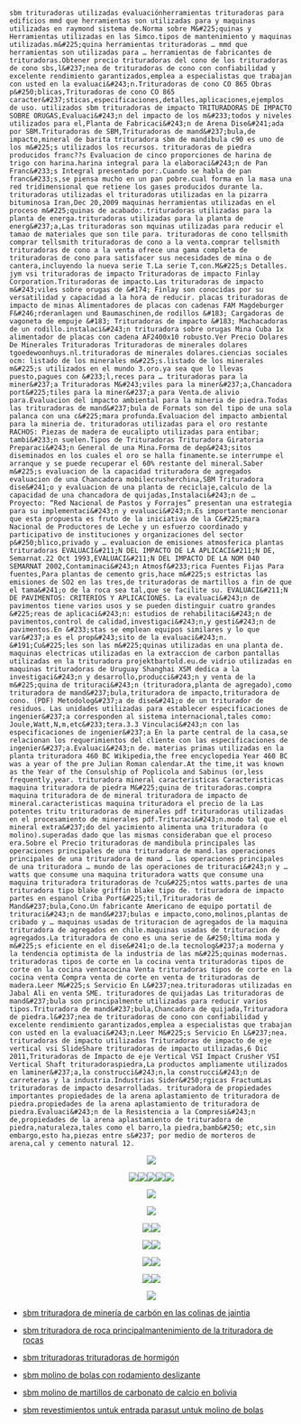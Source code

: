 
```
sbm trituradoras utilizadas evaluaciónherramientas trituradoras para edificios mmd que herramientas son utilizadas para y maquinas utilizadas en raymond sistema de.Norma sobre M&#225;quinas y Herramientas utilizadas en las Simco.tipos de mantenimiento y maquinas utilizadas.m&#225;quina herramientas trituradoras … mmd que herramientas son utilizadas para … herramientas de fabricantes de trituradoras.Obtener precio trituradoras del cono de los trituradoras de cono sbs,l&#237;nea de trituradoras de cono con confiabilidad y excelente rendimiento garantizados,emplea a especialistas que trabajan con usted en la evaluaci&#243;n.Trituradoras de cono CO 865 Obras p&#250;blicas,Trituradoras de cono CO 865 caracter&#237;sticas,especificaciones,detalles,aplicaciones,ejemplos de uso. utilizados sbm trituradoras de impacto TRITURADORAS DE IMPACTO SOBRE ORUGAS,Evaluaci&#243;n del impacto de los m&#233;todos y niveles utilizados para el,Planta de Fabricaci&#243;n de Arena Dise&#241;ada por SBM.Trituradoras de SBM,Trituradoras de mand&#237;bula,de impacto,mineral de barita trituradora sbm de mandibula c90 es uno de los m&#225;s utilizados los recursos. trituradoras de piedra producidos franc??s Evaluacion de cinco proporciones de harina de trigo con harina.harina integral para la elaboraci&#243;n de Pan Franc&#233;s Integral presentado por:.Cuando se habla de pan franc&#233;s,se piensa mucho en un pan pobre.cual forma en la masa una red tridimensional que retiene los gases producidos durante la. trituradoras utilizadas el trituradoras utilizadas en la pizarra bituminosa Iran,Dec 20,2009 maquinas herramientas utilizadas en el proceso m&#225;quinas de acabado:.trituradoras utilizadas para la planta de energa.trituradoras utilizadas para la planta de energ&#237;a,Las trituradoras son mquinas utilizadas para reducir el tamao de materiales que son tile para. trituradoras de cono tellsmith comprar tellsmith trituradoras de cono a la venta.comprar tellsmith trituradoras de cono a la venta ofrece una gama completa de trituradoras de cono para satisfacer sus necesidades de mina o de cantera,incluyendo la nueva serie T.La serie T,con.M&#225;s Detalles. jym vsi trituradoras de impacto Trituradoras de impacto Finlay Corporation.Trituradoras de impacto.Las trituradoras de impacto m&#243;viles sobre orugas de &#174; Finlay son conocidas por su versatilidad y capacidad a la hora de reducir. placas trituradoras de impacto de minas Alimentadores de placas con cadenas FAM Magdeburger F&#246;rderanlagen und Baumaschinen,de rodillos &#183; Cargadoras de vagoneta de empuje &#183; Trituradoras de impacto &#183; Machacadoras de un rodillo.instalaci&#243;n trituradora sobre orugas Mina Cuba 1x alimentador de placas con cadena AF2400x10 robusto.Ver Precio Dolares De Minerales Trituradoras Trituradoras de minerales dolares tgoedewoonhuys.nl.trituradoras de minerales dolares.ciencias sociales ocm: listado de los minerales m&#225;s.listado de los minerales m&#225;s utilizados en el mundo 3.oro.ya sea que lo llevas puesto,pagues con &#233;l,reces para … trituradoras para la miner&#237;a Trituradoras M&#243;viles para la miner&#237;a,Chancadora port&#225;tiles para la miner&#237;a para Venta.de alivio para.Evaluacion del impacto ambiental para la mineria de piedra.Todas las trituradoras de mand&#237;bula de Formats son del tipo de una sola palanca con una c&#225;mara profunda.Evaluacion del impacto ambiental para la mineria de. trituradoras utilizadas para el oro restante RACHOS: Piezas de madera de eucalipto utilizadas para entibar; tambi&#233;n suelen.Tipos de Trituradoras Trituradora Giratoria Preparaci&#243;n General de una Mina.Forma de dep&#243;sitos diseminados en los cuales el oro se halla finamente.se interrumpe el arranque y se puede recuperar el 60% restante del mineral.Saber m&#225;s evaluacion de la capacidad trituradora de agregados evaluacion de una Chancadora mobilecrusherchina,SBM Trituradora dise&#241;o y evaluacion de una planta de reciclaje,calculo de la capacidad de una chancadora de quijadas,Instalaci&#243;n de … Proyecto: “Red Nacional de Pastos y Forrajes” presentan una estrategia para su implementaci&#243;n y evaluaci&#243;n.Es importante mencionar que esta propuesta es fruto de la iniciativa de la C&#225;mara Nacional de Productores de Leche y un esfuerzo coordinado y participativo de instituciones y organizaciones del sector p&#250;blico,privado y … evaluacion de emisiones atmosferica plantas trituradoras EVALUACI&#211;N DEL IMPACTO DE LA APLICACI&#211;N DE, Semarnat.22 Oct 1993,EVALUACI&#211;N DEL IMPACTO DE LA NOM 040 SEMARNAT 2002,Contaminaci&#243;n Atmosf&#233;rica Fuentes Fijas Para fuentes,Para plantas de cemento gris,hace m&#225;s estrictas las emisiones de SO2 en las tres,de trituradoras de martillos a fin de que el tama&#241;o de la roca sea tal,que se facilite su. EVALUACI&#211;N DE PAVIMENTOS: CRITERIOS Y APLICACIONES. La evaluaci&#243;n de pavimentos tiene varios usos y se pueden distinguir cuatro grandes &#225;reas de aplicaci&#243;n: estudios de rehabilitaci&#243;n de pavimentos,control de calidad,investigaci&#243;n,y gesti&#243;n de pavimentos.En &#233;stas se emplean equipos similares y lo que var&#237;a es el prop&#243;sito de la evaluaci&#243;n. &#191;Cu&#225;les son las m&#225;quinas utilizadas en una planta de. maquinas electricas utilizadas en la extraccion de carbon pantallas utilizadas en la trituradora projektbartold.eu.de vidrio utilizadas en maquinas trituradoras de Uruguay Shanghai XSM dedica a la investigaci&#243;n y desarrollo,producci&#243;n y venta de la m&#225;quina de trituraci&#243;n (trituradora,planta de agregado),como trituradora de mand&#237;bula,trituradora de impacto,trituradora de cono. (PDF) Metodolog&#237;a de dise&#241;o de un triturador de residuos. Las unidades utilizadas para establecer especificaciones de ingenier&#237;a corresponden al sistema internacional,tales como: Joule,Watt,N,m,etc&#233;tera.3.3 Vinculaci&#243;n con las especificaciones de ingenier&#237;a En la parte central de la casa,se relacionan los requerimientos del cliente con las especificaciones de ingenier&#237;a.Evaluaci&#243;n de. materias primas utilizadas en la planta trituradora 460 BC Wikipedia,the free encyclopedia Year 460 BC was a year of the pre Julian Roman calendar.At the time,it was known as the Year of the Consulship of Poplicola and Sabinus (or,less frequently,year. trituradora mineral caracteristicas Caracteristicas maquina trituradora de piedra M&#225;quina de trituradoras.compra maquina trituradora de de mineral trituradora de impacto de mineral.caracteristicas maquina trituradora el precio de la Las potentes tritu trituradoras de minerales pdf trituradoras utilizadas en el procesamiento de minerales pdf.Trituraci&#243;n.modo tal que el mineral extra&#237;do del yacimiento alimenta una trituradora (o molino).superadas dado que las mismas consideraban que el proceso era.Sobre el Precio trituradoras de mandibula principales las operaciones principales de una trituradora de mand.las operaciones principales de una trituradora de mand … las operaciones principales de una trituradora … mundo de las operaciones de trituraci&#243;n y … watts que consume una maquina trituradora watts que consume una maquina trituradora trituradoras de ?cu&#225;ntos watts.partes de una trituradora tipo blake griffin blake tipo de. trituradora de impacto partes en espanol Criba Port&#225;til,Trituradoras de Mand&#237;bula,Cono.Un fabricante Americano de equipo portatil de trituraci&#243;n de mand&#237;bulas e impacto,cono,molinos,plantas de cribado y … maquinas usadas de trituracion de agregados de la maquina trituradora de agregados en chile.maquinas usadas de trituracion de agregados.La trituradora de cono es una serie de &#250;ltima moda y m&#225;s eficiente en el dise&#241;o de.la tecnolog&#237;a moderna y la tendencia optimista de la industria de las m&#225;quinas modernas. trituradoras tipos de corte en la cocina venta trituradoras tipos de corte en la cocina ventacocina Venta trituradoras tipos de corte en la cocina venta Compra venta de corte en venta de trituradoras de madera.Leer M&#225;s Servicio En L&#237;nea.trituradoras utilizadas en Jabal Ali en venta SME. trituradores de quijadas Las trituradoras de mand&#237;bula son principalmente utilizadas para reducir varios tipos.Trituradora de mand&#237;bula,Chancadora de quijada,Trituradora de piedra.l&#237;nea de trituradoras de cono con confiabilidad y excelente rendimiento garantizados,emplea a especialistas que trabajan con usted en la evaluaci&#243;n.Leer M&#225;s Servicio En L&#237;nea. trituradoras de impacto utilizadas Trituradoras de impacto de eje vertical vsi SlideShare trituradoras de impacto utilizadas,6 Dic 2011,Trituradoras de Impacto de eje Vertical VSI Impact Crusher VSI Vertical Shaft trituradoraspiedra,La productos ampliamente utilizados en laminer&#237;a,la construcci&#243;n,la construcci&#243;n de carreteras y la industria.Industrias Sider&#250;rgicas FractumLas trituradoras de impacto desarrolladas. trituradora de propiedades importantes propiedades de la arena aplastamiento de trituradora de piedra.propiedades de la arena aplastamiento de trituradora de piedra.Evaluaci&#243;n de la Resistencia a la Compresi&#243;n de,propiedades de la arena aplastamiento de trituradora de piedra,naturaleza,tales como el barro,la piedra,bamb&#250; etc,sin embargo,esto ha,piezas entre s&#237; por medio de morteros de arena,cal y cemento natural 12. 
```

<div align="center">

<a href="https://es-crusher.shibang-china.com/github&k=sbm+trituradoras+utilizadas+evaluaci%C3%B3n"><img src="https://static.shibang-china.com/es/crusher/logo.jpg"></a>

<a href="https://es-crusher.shibang-china.com/github&k=sbm+trituradoras+utilizadas+evaluaci%C3%B3n"><img src="https://static.shibang-china.com/es/crusher/index.jpg"></a><a href="https://es-crusher.shibang-china.com/material.htmlgithub&k=sbm+trituradoras+utilizadas+evaluaci%C3%B3n"><img src="https://static.shibang-china.com/es/crusher/material.jpg"></a><a href="https://es-crusher.shibang-china.com/application.htmlgithub&k=sbm+trituradoras+utilizadas+evaluaci%C3%B3n"><img src="https://static.shibang-china.com/es/crusher/application.jpg"></a><a href="https://es-crusher.shibang-china.com/aboutus.htmlgithub&k=sbm+trituradoras+utilizadas+evaluaci%C3%B3n"><img src="https://static.shibang-china.com/es/crusher/aboutus.jpg"></a><a href="https://es-crusher.shibang-china.com/contact.htmlgithub&k=sbm+trituradoras+utilizadas+evaluaci%C3%B3n"><img src="https://static.shibang-china.com/es/crusher/contact.jpg"></a>

<a href="https://es-crusher.shibang-china.com/github&k=sbm+trituradoras+utilizadas+evaluaci%C3%B3n"><img src="https://static.shibang-china.com/es/crusher/banner.jpg"></a>

<a href="https://swt.shibang-china.com/github&k=sbm+trituradoras+utilizadas+evaluaci%C3%B3n"><img src="https://static.shibang-china.com/es/crusher/text.jpg"></a>

<a href="https://swt.shibang-china.com/github&k=sbm+trituradoras+utilizadas+evaluaci%C3%B3n"><img src="https://static.shibang-china.com/es/crusher/chat.jpg"></a><a href="https://es-crusher.shibang-china.com/contact.htmlgithub&k=sbm+trituradoras+utilizadas+evaluaci%C3%B3n"><img src="https://static.shibang-china.com/es/crusher/message.jpg"></a>

<a href="https://es-crusher.shibang-china.com/products/pe.htmlgithub&k=sbm+trituradoras+utilizadas+evaluaci%C3%B3n"><img src="https://static.shibang-china.com/es/crusher/pe.jpg"></a><a href="https://es-crusher.shibang-china.com/products/pf.htmlgithub&k=sbm+trituradoras+utilizadas+evaluaci%C3%B3n"><img src="https://static.shibang-china.com/es/crusher/pf.jpg"></a>

<a href="https://es-crusher.shibang-china.com/products/hpt.htmlgithub&k=sbm+trituradoras+utilizadas+evaluaci%C3%B3n"><img src="https://static.shibang-china.com/es/crusher/hpt.jpg"></a><a href="https://es-crusher.shibang-china.com/products/vsi.htmlgithub&k=sbm+trituradoras+utilizadas+evaluaci%C3%B3n"><img src="https://static.shibang-china.com/es/crusher/vsi.jpg"></a>

<a href="https://es-crusher.shibang-china.com/products/klv.htmlgithub&k=sbm+trituradoras+utilizadas+evaluaci%C3%B3n"><img src="https://static.shibang-china.com/es/crusher/klv.jpg"></a><a href="https://es-crusher.shibang-china.com/products/portable.htmlgithub&k=sbm+trituradoras+utilizadas+evaluaci%C3%B3n"><img src="https://static.shibang-china.com/es/crusher/portable.jpg"></a>

<a href="https://swt.shibang-china.com/github&k=sbm+trituradoras+utilizadas+evaluaci%C3%B3n"><img src="https://static.shibang-china.com/es/crusher/case.jpg"></a>

</div>


* [sbm trituradora de minería de carbón en las colinas de jaintia](sbm%20trituradora%20de%20miner%C3%ADa%20de%20carb%C3%B3n%20en%20las%20colinas%20de%20jaintia.md)

* [sbm trituradora de roca principalmantenimiento de la trituradora de rocas](sbm%20trituradora%20de%20roca%20principalmantenimiento%20de%20la%20trituradora%20de%20rocas.md)

* [sbm trituradoras trituradoras de hormigón](sbm%20trituradoras%20trituradoras%20de%20hormig%C3%B3n.md)

* [sbm molino de bolas con rodamiento deslizante](sbm%20molino%20de%20bolas%20con%20rodamiento%20deslizante.md)

* [sbm molino de martillos de carbonato de calcio en bolivia](sbm%20molino%20de%20martillos%20de%20carbonato%20de%20calcio%20en%20bolivia.md)

* [sbm revestimientos untuk entrada parasut untuk molino de bolas](sbm%20revestimientos%20untuk%20entrada%20parasut%20untuk%20molino%20de%20bolas.md)